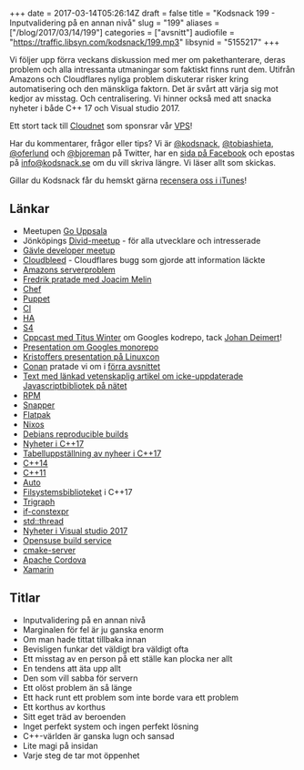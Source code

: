 +++
date = 2017-03-14T05:26:14Z
draft = false
title = "Kodsnack 199 - Inputvalidering på en annan nivå"
slug = "199"
aliases = ["/blog/2017/03/14/199"]
categories = ["avsnitt"]
audiofile = "https://traffic.libsyn.com/kodsnack/199.mp3"
libsynid = "5155217"
+++

Vi följer upp förra veckans diskussion med mer om pakethanterare, deras problem och alla intressanta utmaningar som faktiskt finns runt dem. Utifrån Amazons och Cloudflares nyliga problem diskuterar risker kring automatisering och den mänskliga faktorn. Det är svårt att värja sig mot kedjor av misstag. Och centralisering. Vi hinner också med att snacka nyheter i både C++ 17 och Visual studio 2017.

Ett stort tack till [Cloudnet](http://www.cloudnet.se) som sponsrar vår [VPS](http://en.wikipedia.org/wiki/Virtual_private_server)!

Har du kommentarer, frågor eller tips? Vi är [@kodsnack](https://www.twitter.com/kodsnack), [@tobiashieta](https://www.twitter.com/tobiashieta), [@oferlund](https://www.twitter.com/oferlund) och [@bjoreman](https://www.twitter.com/bjoreman) på Twitter, har en [sida på Facebook](https://www.facebook.com/kodsnack) och epostas på [info@kodsnack.se](mailto:info@kodsnack.se) om du vill skriva längre. Vi läser allt som skickas.

Gillar du Kodsnack får du hemskt gärna [recensera oss i iTunes](http://itunes.apple.com/se/podcast/kodsnack/id561631498?l=en)!

## Länkar ##
* Meetupen [Go Uppsala](https://www.dropbox.com/s/na9hhxbzmqrcuf9/Under%20utveckling%206.md?dl=0)
* Jönköpings [Divid-meetup](https://www.meetup.com/Developer-Meetup-Divid/) - för alla utvecklare och intresserade
* [Gävle developer meetup](https://www.meetup.com/Gavle-Developer-Meetup/)
* [Cloudbleed](https://blog.cloudflare.com/incident-report-on-memory-leak-caused-by-cloudflare-parser-bug/) - Cloudflares bugg som gjorde att information läckte
* [Amazons serverproblem](https://aws.amazon.com/message/41926/)
* [Fredrik pratade med Joacim Melin](https://www.bjoremanmelin.se/podcast/avsnitt-68-poddar-och-minimalism-pa-skrivbordet/)
* [Chef](https://en.wikipedia.org/wiki/Chef_%28software%29)
* [Puppet](https://en.wikipedia.org/wiki/Puppet_%28software%29)
* [CI](https://en.wikipedia.org/wiki/Continuous_integration)
* [HA](https://en.wikipedia.org/wiki/High_availability)
* [S4](http://www.supersimplestorageservice.com/)
* [Cppcast med Titus Winter](http://cppcast.com/2016/09/titus-winters/) om Googles kodrepo, tack [Johan Deimert](https://twitter.com/jdcodedev)!
* [Presentation om Googles monorepo](https://www.youtube.com/watch?v=W71BTkUbdqE&list=WL&index=45)
* [Kristoffers presentation på Linuxcon](https://www.youtube.com/watch?v=4ua5aeKKDzU)
* [Conan](https://www.conan.io/) pratade vi om i [förra avsnittet](https://kodsnack.se/198/)
* [Text med länkad vetenskaplig artikel om icke-uppdaterade Javascriptbibliotek på nätet](https://blog.acolyer.org/2017/03/07/thou-shalt-not-depend-on-me-analysing-the-use-of-outdated-javascript-libraries-on-the-web/)
* [RPM](https://en.wikipedia.org/wiki/RPM_Package_Manager)
* [Snapper](http://snapper.io/)
* [Flatpak](https://flatpak.org/)
* [Nixos](https://en.wikipedia.org/wiki/NixOS)
* [Debians reproducible builds](https://reproducible-builds.org/)
* [Nyheter i C++17](https://en.wikipedia.org/wiki/C%2B%2B17)
* [Tabelluppställning av nyheer i C++17](https://github.com/tvaneerd/cpp17_in_TTs/blob/master/ALL_IN_ONE.md)
* [C++14](https://en.wikipedia.org/wiki/C%2B%2B14)
* [C++11](https://en.wikipedia.org/wiki/C%2B%2B11)
* [Auto](http://en.cppreference.com/w/cpp/language/auto)
* [Filsystemsbiblioteket](http://en.cppreference.com/w/cpp/filesystem) i C++17
* [Trigraph](https://en.wikipedia.org/wiki/Digraphs_and_trigraphs#C.2B.2B)
* [if-constexpr](https://medium.com/@LoopPerfect/c-17-vs-c-14-if-constexpr-b518982bb1e2#.wzcmy8lvg)
* [std::thread](http://en.cppreference.com/w/cpp/thread)
* [Nyheter i Visual studio 2017](https://www.visualstudio.com/vs/whatsnew/)
* [Opensuse build service](https://build.opensuse.org/)
* [cmake-server](https://cmake.org/cmake/help/v3.7/manual/cmake-server.7.html)
* [Apache Cordova](https://cordova.apache.org/)
* [Xamarin](https://en.wikipedia.org/wiki/Xamarin)

## Titlar ##
* Inputvalidering på en annan nivå
* Marginalen för fel är ju ganska enorm
* Om man hade tittat tillbaka innan
* Bevisligen funkar det väldigt bra väldigt ofta
* Ett misstag av en person på ett ställe kan plocka ner allt
* En tendens att äta upp allt
* Den som vill sabba för servern
* Ett olöst problem än så länge
* Ett hack runt ett problem som inte borde vara ett problem
* Ett korthus av korthus
* Sitt eget träd av beroenden
* Inget perfekt system och ingen perfekt lösning
* C++-världen är ganska lugn och sansad
* Lite magi på insidan
* Varje steg de tar mot öppenhet